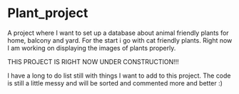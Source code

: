 # Plant_project
A project where I want to set up a database about animal friendly plants for home, balcony and yard. For the start i go with cat friendly plants.  Right now I am working on displaying the images of plants properly.

THIS PROJECT IS RIGHT NOW UNDER CONSTRUCTION!!!

I have a long to do list still with things I want to add to this project. The code is still a little messy and will be sorted and commented more and better :) 

<blockquote class="imgur-embed-pub" lang="en" data-id="a/fRprwhv"><a href="//imgur.com/a/fRprwhv"></a></blockquote><script async src="//s.imgur.com/min/embed.js" charset="utf-8"></script>
